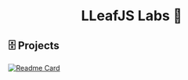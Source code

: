 <h1 align="center">LLeafJS Labs 🍃</h1>

## 🗄️ Projects
[![Readme Card](https://github-readme-stats.vercel.app/api/pin/?username=LLeafJSLabs&repo=lleaf.js&theme=blue-green&show_owner=false)](https://github.com/LLeafJSLabs/lleaf.js)
